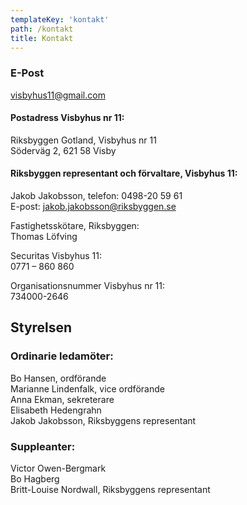 ```yaml
---
templateKey: 'kontakt'
path: /kontakt
title: Kontakt
---
```


### E-Post
<visbyhus11@gmail.com>

#### Postadress Visbyhus nr 11:
Riksbyggen Gotland, Visbyhus nr 11  
Söderväg 2, 621 58 Visby  

#### Riksbyggen representant och förvaltare, Visbyhus 11:
Jakob Jakobsson, telefon: 0498-20 59 61  
E-post: <jakob.jakobsson@riksbyggen.se>  

Fastighetsskötare, Riksbyggen:  
Thomas Löfving  

Securitas Visbyhus 11:  
0771 – 860 860  

Organisationsnummer Visbyhus nr 11:  
734000-2646  

## Styrelsen

### Ordinarie ledamöter:
Bo Hansen, ordförande  
Marianne Lindenfalk, vice ordförande  
Anna Ekman, sekreterare  
Elisabeth Hedengrahn  
Jakob Jakobsson, Riksbyggens representant  

### Suppleanter:
Victor Owen-Bergmark  
Bo Hagberg  
Britt-Louise Nordwall, Riksbyggens representant  

